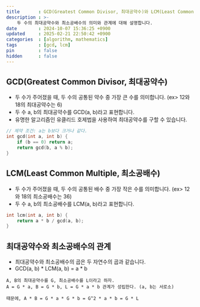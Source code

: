 ```yaml
---
title       : GCD(Greatest Common Divisor, 최대공약수)와 LCM(Least Common Multiple, 최소공배수)
description : >-
    두 수의 최대공약수와 최소공배수의 의미와 관계에 대해 설명합니다.
date        : 2024-10-07 15:36:25 +0900
updated     : 2025-02-21 22:50:42 +0900
categories  : [algorithm, mathematics]
tags        : [gcd, lcm]
pin         : false
hidden      : false
---
```


## GCD(Greatest Common Divisor, 최대공약수)
- 두 수가 주어졌을 때, 두 수의 공통된 약수 중 가장 큰 수를 의미합니다. (ex> 12와 18의 최대공약수는 6)
- 두 수 a, b의 최대공약수를 GCD(a, b)라고 표현합니다.
- 유명한 알고리즘인 유클리드 호제법을 사용하여 최대공약수를 구할 수 있습니다.

```cpp
// 제약 조건: a는 b보다 크거나 같다.
int gcd(int a, int b) {
    if (b == 0) return a;
    return gcd(b, a % b);
}
```

## LCM(Least Common Multiple, 최소공배수)
- 두 수가 주어졌을 때, 두 수의 공통된 배수 중 가장 작은 수를 의미합니다. (ex> 12와 18의 최소공배수는 36)
- 두 수 a, b의 최소공배수를 LCM(a, b)라고 표현합니다.

```cpp
int lcm(int a, int b) {
    return a * b / gcd(a, b);
}
```

## 최대공약수와 최소공배수의 관계
- 최대공약수와 최소공배수의 곱은 두 자연수의 곱과 같습니다.
- GCD(a, b) * LCM(a, b) = a * b

```plaintext
A, B의 최대공약수를 G, 최소공배수를 L이라고 하자.
A = G * a, B = G * b, L = G * a * b 관계가 성립한다. (a, b는 서로소)

때문에, A * B = G * a * G * b = G^2 * a * b = G * L
```